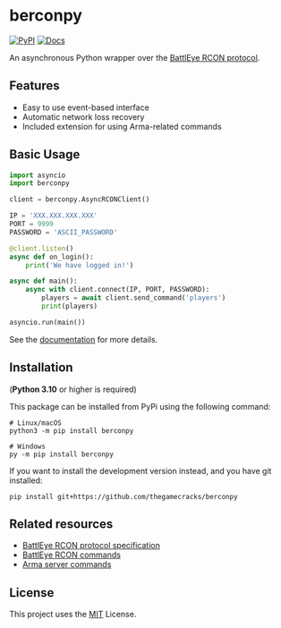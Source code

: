 # berconpy

[![PyPI](https://img.shields.io/pypi/v/berconpy?label=View%20on%20pypi&style=flat-square)](https://pypi.org/project/berconpy/)
[![Docs](https://readthedocs.org/projects/berconpy/badge/?style=flat-square)](http://berconpy.readthedocs.io/)

An asynchronous Python wrapper over the
[BattlEye RCON protocol][1].

## Features

- Easy to use event-based interface
- Automatic network loss recovery
- Included extension for using Arma-related commands

## Basic Usage

```py
import asyncio
import berconpy

client = berconpy.AsyncRCONClient()

IP = 'XXX.XXX.XXX.XXX'
PORT = 9999
PASSWORD = 'ASCII_PASSWORD'

@client.listen()
async def on_login():
    print('We have logged in!')

async def main():
    async with client.connect(IP, PORT, PASSWORD):
        players = await client.send_command('players')
        print(players)

asyncio.run(main())
```

See the [documentation][2] for more details.

## Installation

(**Python 3.10** or higher is required)

This package can be installed from PyPi using the following command:

```
# Linux/macOS
python3 -m pip install berconpy

# Windows
py -m pip install berconpy
```

If you want to install the development version instead, and you have git installed:

```
pip install git+https://github.com/thegamecracks/berconpy
```

## Related resources

- [BattlEye RCON protocol specification][1]
- [BattlEye RCON commands](https://www.battleye.com/support/documentation/)
- [Arma server commands](https://community.bistudio.com/wiki/Multiplayer_Server_Commands)

## License

This project uses the [MIT](LICENSE) License.

[1]: https://www.battleye.com/downloads/BERConProtocol.txt
[2]: http://berconpy.readthedocs.io/
